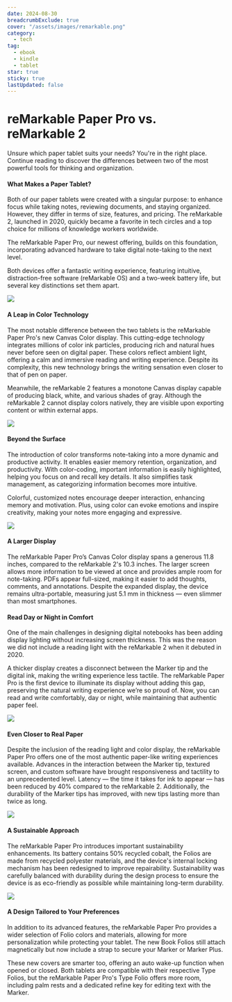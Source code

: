 ```yaml
---
date: 2024-08-30
breadcrumbExclude: true
cover: "/assets/images/remarkable.png"
category:
  - tech
tag:
  - ebook
  - kindle
  - tablet
star: true
sticky: true
lastUpdated: false
---
```


# reMarkable Paper Pro vs. reMarkable 2

Unsure which paper tablet suits your needs? You're in the right place. Continue reading to discover the differences between two of the most powerful tools for thinking and organization.


#### What Makes a Paper Tablet?
Both of our paper tablets were created with a singular purpose: to enhance focus while taking notes, reviewing documents, and staying organized. However, they differ in terms of size, features, and pricing. The reMarkable 2, launched in 2020, quickly became a favorite in tech circles and a top choice for millions of knowledge workers worldwide.

The reMarkable Paper Pro, our newest offering, builds on this foundation, incorporating advanced hardware to take digital note-taking to the next level.

Both devices offer a fantastic writing experience, featuring intuitive, distraction-free software (reMarkable OS) and a two-week battery life, but several key distinctions set them apart.

![](image-13.png)

#### A Leap in Color Technology

The most notable difference between the two tablets is the reMarkable Paper Pro's new Canvas Color display. This cutting-edge technology integrates millions of color ink particles, producing rich and natural hues never before seen on digital paper. These colors reflect ambient light, offering a calm and immersive reading and writing experience. Despite its complexity, this new technology brings the writing sensation even closer to that of pen on paper.

Meanwhile, the reMarkable 2 features a monotone Canvas display capable of producing black, white, and various shades of gray. Although the reMarkable 2 cannot display colors natively, they are visible upon exporting content or within external apps.

![](image-14.png)

#### Beyond the Surface

The introduction of color transforms note-taking into a more dynamic and productive activity. It enables easier memory retention, organization, and productivity. With color-coding, important information is easily highlighted, helping you focus on and recall key details. It also simplifies task management, as categorizing information becomes more intuitive.

Colorful, customized notes encourage deeper interaction, enhancing memory and motivation. Plus, using color can evoke emotions and inspire creativity, making your notes more engaging and expressive.

![](image-15.png)

#### A Larger Display

The reMarkable Paper Pro’s Canvas Color display spans a generous 11.8 inches, compared to the reMarkable 2's 10.3 inches. The larger screen allows more information to be viewed at once and provides ample room for note-taking. PDFs appear full-sized, making it easier to add thoughts, comments, and annotations. Despite the expanded display, the device remains ultra-portable, measuring just 5.1 mm in thickness — even slimmer than most smartphones.

#### Read Day or Night in Comfort

One of the main challenges in designing digital notebooks has been adding display lighting without increasing screen thickness. This was the reason we did not include a reading light with the reMarkable 2 when it debuted in 2020.

A thicker display creates a disconnect between the Marker tip and the digital ink, making the writing experience less tactile. The reMarkable Paper Pro is the first device to illuminate its display without adding this gap, preserving the natural writing experience we’re so proud of. Now, you can read and write comfortably, day or night, while maintaining that authentic paper feel.

![](image-16.png)

#### Even Closer to Real Paper

Despite the inclusion of the reading light and color display, the reMarkable Paper Pro offers one of the most authentic paper-like writing experiences available. Advances in the interaction between the Marker tip, textured screen, and custom software have brought responsiveness and tactility to an unprecedented level. Latency — the time it takes for ink to appear — has been reduced by 40% compared to the reMarkable 2. Additionally, the durability of the Marker tips has improved, with new tips lasting more than twice as long.

![](image-17.png)

#### A Sustainable Approach
The reMarkable Paper Pro introduces important sustainability enhancements. Its battery contains 50% recycled cobalt, the Folios are made from recycled polyester materials, and the device's internal locking mechanism has been redesigned to improve repairability. Sustainability was carefully balanced with durability during the design process to ensure the device is as eco-friendly as possible while maintaining long-term durability.

![](image-18.png)


#### A Design Tailored to Your Preferences
In addition to its advanced features, the reMarkable Paper Pro provides a wider selection of Folio colors and materials, allowing for more personalization while protecting your tablet. The new Book Folios still attach magnetically but now include a strap to secure your Marker or Marker Plus.

These new covers are smarter too, offering an auto wake-up function when opened or closed. Both tablets are compatible with their respective Type Folios, but the reMarkable Paper Pro's Type Folio offers more room, including palm rests and a dedicated refine key for editing text with the Marker.
